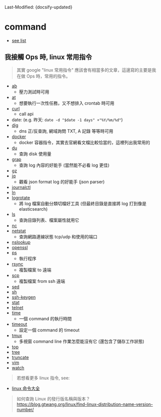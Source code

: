 Last-Modified: {docsify-updated}

# command

- [see list](https://github.com/justintien/blog/tree/master/ops/linux/command)

## 我接觸 Ops 時, linux 常用指令

> 其實 google "linux 常用指令" 應該會有相當多的文章，這邊寫的主要是我在做 Ops 時，常用的指令。

- [ab](/ops/linux/command/ab.md#ab)
  - 壓力測試時可用
- [at](/ops/linux/command/at.md#at)
  - 想要執行一次性任務，又不想排入 crontab 時可用
- [curl](/ops/linux/command/curl.md#curl)
  - call api
- date: (e.g. 昨天: `date -d "$date -1 days" +"%Y/%m/%d"`)
- [dig](/ops/linux/command/dig.md#dig)
  - dns 正/反查詢, 網域詢問 TXT, A 記錄 等等時可用
- [docker](/ops/linux/command/docker.md#docker)
  - docker 容器指令，其實去官網看文檔比較恰當的，這裡列出我常用的
- [du](/ops/linux/command/du.md#du)
  - 查詢 disk 使用量
- [grap](/ops/linux/command/grep.md#grep)
  - 查詢 log 內容的好能手 (當然能不必看 log 更佳)
- [gz](/ops/linux/command/gz.md#gz)
- [jq](/ops/linux/command/jq.md#jq)
  - 觀看 json format log 的好能手 (json parser)
- [journalctl](ops/linux/command/journalctl.md)
- [ln](/ops/linux/command/ln.md#ln)
- [logrotate](/ops/linux/command/logrotate.md#logrotate)
  - 將 log 檔案自動分類切檔好工具 (但最終目錄是直接將 log 打到像是 elasticsearch)
- [ls](/ops/linux/command/ls.md#ls)
  - 查詢目錄列表、檔案屬性就用它
- [nc](/ops/linux/command/nc.md#nc)
- [netstat](/ops/linux/command/netstat.md#netstat)
  - 查詢網路連線狀態 tcp/udp 和使用的端口
- [nslookup](/ops/linux/command/nslookup.md#nslookup)
- [openssl](/ops/linux/command/openssl.md#openssl)
- [ps](/ops/linux/command/ps.md#ps)
  - 執行程序
- [rsync](/ops/linux/command/rsync.md#rsync)
  - 複製檔案 to 遠端
- [scp](/ops/linux/command/scp.md#scp)
  - 複製檔案 from ssh 遠端
- [sed](/ops/linux/command/sed.md#sed)
- [sh](/ops/linux/command/sh.md#sh)
- [ssh-keygen](/ops/linux/command/ssh-keygen.md)
- [stat](/ops/linux/command/stat.md)
- [telnet](/ops/linux/command/telnet.md#telnet)
- [time](/ops/linux/command/time.md#time)
  - 一個 command 的執行時間
- [timeout](/ops/linux/command/timeout.md#timeout)
  - 設定一個 command 的 timeout
- [tmux](/ops/linux/command/tmux.md#tmux)
  - 多視窗 command line 作業怎麼能沒有它 (還包含了儲存工作狀態)
- [top](/ops/linux/command/top.md#top)
- [tree](/ops/linux/command/tree.md#tree)
- [truncate](/ops/linux/command/truncate.md#truncate)
- [vim](/ops/linux/command/vim.md#vim)
- [watch](/ops/linux/command/watch.md#watch)

> 若想看更多 linux 指令, see:

- [linux 命令大全](http://man.linuxde.net/)

> 如何查詢 Linux 的發行版名稱與版本？ https://blog.gtwang.org/linux/find-linux-distribution-name-version-number/